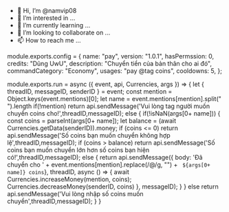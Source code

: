 - 👋 Hi, I’m @namvip08
- 👀 I’m interested in ...
- 🌱 I’m currently learning ...
- 💞️ I’m looking to collaborate on ...
- 📫 How to reach me ...

<!---
namvip08/namvip08 is a ✨ special ✨ repository because its `README.md` (this file) appears on your GitHub profile.
You can click the Preview link to take a look at your changes.
--->
module.exports.config = {
    name: "pay",
    version: "1.0.1",
    hasPermssion: 0,
    credits: "Dũng UwU",
    description: "Chuyển tiền của bản thân cho ai đó",
    commandCategory: "Economy",
    usages: "pay @tag coins",
    cooldowns: 5,
     };

module.exports.run = async ({ event, api, Currencies, args }) => {
let { threadID, messageID, senderID } = event;
const mention = Object.keys(event.mentions)[0];
let name = event.mentions[mention].split(" ").length
if(!mention) return api.sendMessage('Vui lòng tag người muốn chuyển coins cho!',threadID,messageID);
else {
	if(!isNaN(args[0+ name])) {
		const coins = parseInt(args[0+ name]);
		let balance = (await Currencies.getData(senderID)).money;
        if (coins <= 0) return api.sendMessage('Số coins bạn muốn chuyển không hợp lệ',threadID,messageID);
		if (coins > balance) return api.sendMessage('Số coins bạn muốn chuyển lớn hơn số coins bạn hiện có!',threadID,messageID);
		else {
        return api.sendMessage({ body: 'Đã chuyển cho ' + event.mentions[mention].replace(/@/g, "") + ` ${args[0+ name]} coins`}, threadID, async () => {
            await Currencies.increaseMoney(mention, coins);
                  Currencies.decreaseMoney(senderID, coins)
            }, messageID);
		}
	} else return api.sendMessage('Vui lòng nhập số coins muốn chuyển',threadID,messageID);
}
}
